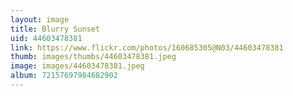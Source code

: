 ```yaml
---
layout: image
title: Blurry Sunset
uid: 44603478381
link: https://www.flickr.com/photos/160685305@N03/44603478381
thumb: images/thumbs/44603478381.jpeg
image: images/44603478381.jpeg
album: 72157697984682902
---
```


